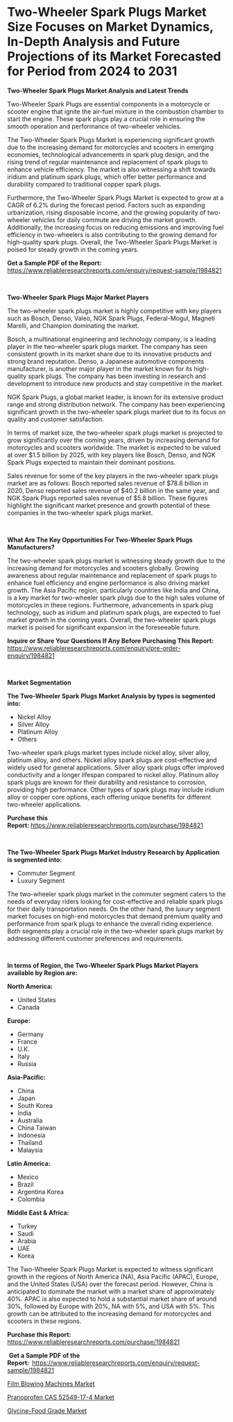 <p><h1>Two-Wheeler Spark Plugs Market Size Focuses on Market Dynamics, In-Depth Analysis and Future Projections of its Market Forecasted for Period from 2024 to 2031</h1></p><p><strong>Two-Wheeler Spark Plugs Market Analysis and Latest Trends</strong></p>
<p><p>Two-Wheeler Spark Plugs are essential components in a motorcycle or scooter engine that ignite the air-fuel mixture in the combustion chamber to start the engine. These spark plugs play a crucial role in ensuring the smooth operation and performance of two-wheeler vehicles.</p><p>The Two-Wheeler Spark Plugs Market is experiencing significant growth due to the increasing demand for motorcycles and scooters in emerging economies, technological advancements in spark plug design, and the rising trend of regular maintenance and replacement of spark plugs to enhance vehicle efficiency. The market is also witnessing a shift towards iridium and platinum spark plugs, which offer better performance and durability compared to traditional copper spark plugs.</p><p>Furthermore, the Two-Wheeler Spark Plugs Market is expected to grow at a CAGR of 6.2% during the forecast period. Factors such as expanding urbanization, rising disposable income, and the growing popularity of two-wheeler vehicles for daily commute are driving the market growth. Additionally, the increasing focus on reducing emissions and improving fuel efficiency in two-wheelers is also contributing to the growing demand for high-quality spark plugs. Overall, the Two-Wheeler Spark Plugs Market is poised for steady growth in the coming years.</p></p>
<p><strong>Get a Sample PDF of the Report:&nbsp;</strong> <a href="https://www.reliableresearchreports.com/enquiry/request-sample/1984821">https://www.reliableresearchreports.com/enquiry/request-sample/1984821</a></p>
<p>&nbsp;</p>
<p><strong>Two-Wheeler Spark Plugs Major Market Players</strong></p>
<p><p>The two-wheeler spark plugs market is highly competitive with key players such as Bosch, Denso, Valeo, NGK Spark Plugs, Federal-Mogul, Magneti Marelli, and Champion dominating the market. </p><p>Bosch, a multinational engineering and technology company, is a leading player in the two-wheeler spark plugs market. The company has seen consistent growth in its market share due to its innovative products and strong brand reputation. Denso, a Japanese automotive components manufacturer, is another major player in the market known for its high-quality spark plugs. The company has been investing in research and development to introduce new products and stay competitive in the market.</p><p>NGK Spark Plugs, a global market leader, is known for its extensive product range and strong distribution network. The company has been experiencing significant growth in the two-wheeler spark plugs market due to its focus on quality and customer satisfaction. </p><p>In terms of market size, the two-wheeler spark plugs market is projected to grow significantly over the coming years, driven by increasing demand for motorcycles and scooters worldwide. The market is expected to be valued at over $1.5 billion by 2025, with key players like Bosch, Denso, and NGK Spark Plugs expected to maintain their dominant positions.</p><p>Sales revenue for some of the key players in the two-wheeler spark plugs market are as follows: Bosch reported sales revenue of $78.8 billion in 2020, Denso reported sales revenue of $40.2 billion in the same year, and NGK Spark Plugs reported sales revenue of $5.8 billion. These figures highlight the significant market presence and growth potential of these companies in the two-wheeler spark plugs market.</p></p>
<p>&nbsp;</p>
<p><strong>What Are The Key Opportunities For Two-Wheeler Spark Plugs Manufacturers?</strong></p>
<p><p>The two-wheeler spark plugs market is witnessing steady growth due to the increasing demand for motorcycles and scooters globally. Growing awareness about regular maintenance and replacement of spark plugs to enhance fuel efficiency and engine performance is also driving market growth. The Asia Pacific region, particularly countries like India and China, is a key market for two-wheeler spark plugs due to the high sales volume of motorcycles in these regions. Furthermore, advancements in spark plug technology, such as iridium and platinum spark plugs, are expected to fuel market growth in the coming years. Overall, the two-wheeler spark plugs market is poised for significant expansion in the foreseeable future.</p></p>
<p><strong>Inquire or Share Your Questions If Any Before Purchasing This Report:</strong> <a href="https://www.reliableresearchreports.com/enquiry/pre-order-enquiry/1984821">https://www.reliableresearchreports.com/enquiry/pre-order-enquiry/1984821</a></p>
<p>&nbsp;</p>
<p><strong>Market Segmentation</strong></p>
<p><strong>The Two-Wheeler Spark Plugs Market Analysis by types is segmented into:</strong></p>
<p><ul><li>Nickel Alloy</li><li>Silver Alloy</li><li>Platinum Alloy</li><li>Others</li></ul></p>
<p><p>Two-wheeler spark plugs market types include nickel alloy, silver alloy, platinum alloy, and others. Nickel alloy spark plugs are cost-effective and widely used for general applications. Silver alloy spark plugs offer improved conductivity and a longer lifespan compared to nickel alloy. Platinum alloy spark plugs are known for their durability and resistance to corrosion, providing high performance. Other types of spark plugs may include iridium alloy or copper core options, each offering unique benefits for different two-wheeler applications.</p></p>
<p><strong>Purchase this Report:&nbsp;</strong><a href="https://www.reliableresearchreports.com/purchase/1984821">https://www.reliableresearchreports.com/purchase/1984821</a></p>
<p>&nbsp;</p>
<p><strong>The Two-Wheeler Spark Plugs Market Industry Research by Application is segmented into:</strong></p>
<p><ul><li>Commuter Segment</li><li>Luxury Segment</li></ul></p>
<p><p>The two-wheeler spark plugs market in the commuter segment caters to the needs of everyday riders looking for cost-effective and reliable spark plugs for their daily transportation needs. On the other hand, the luxury segment market focuses on high-end motorcycles that demand premium quality and performance from spark plugs to enhance the overall riding experience. Both segments play a crucial role in the two-wheeler spark plugs market by addressing different customer preferences and requirements.</p></p>
<p>&nbsp;</p>
<p><strong>In terms of Region, the Two-Wheeler Spark Plugs Market Players available by Region are:</strong></p>
<p>
    <p> <strong> North America: </strong>
        <ul>
            <li>United States</li>
            <li>Canada</li>
        </ul>
        </p> 
    <p> <strong> Europe: </strong>
        <ul>
            <li>Germany</li>
            <li>France</li>
            <li>U.K.</li>
            <li>Italy</li>
            <li>Russia</li>
        </ul>
        </p> 
    <p> <strong> Asia-Pacific: </strong>
        <ul>
            <li>China</li>
            <li>Japan</li>
            <li>South Korea</li>
            <li>India</li>
            <li>Australia</li>
            <li>China Taiwan</li>
            <li>Indonesia</li>
            <li>Thailand</li>
            <li>Malaysia</li>
        </ul>
        </p> 
    <p> <strong> Latin America: </strong>
        <ul>
            <li>Mexico</li>
            <li>Brazil</li>
            <li>Argentina Korea</li>
            <li>Colombia</li>
        </ul>
        </p> 
    <p> <strong> Middle East & Africa: </strong>
        <ul>
            <li>Turkey</li>
            <li>Saudi</li>
            <li>Arabia</li>
            <li>UAE</li>
            <li>Korea</li>
        </ul>
    </p>
    </p>
<p><p>The Two-Wheeler Spark Plugs Market is expected to witness significant growth in the regions of North America (NA), Asia Pacific (APAC), Europe, and the United States (USA) over the forecast period. However, China is anticipated to dominate the market with a market share of approximately 40%. APAC is also expected to hold a substantial market share of around 30%, followed by Europe with 20%, NA with 5%, and USA with 5%. This growth can be attributed to the increasing demand for motorcycles and scooters in these regions.</p></p>
<p><strong>Purchase this Report: </strong><a href="https://www.reliableresearchreports.com/purchase/1984821">https://www.reliableresearchreports.com/purchase/1984821</a></p>
<p>&nbsp;<strong>Get a Sample PDF of the Report:&nbsp;&nbsp;</strong><a href="https://www.reliableresearchreports.com/enquiry/request-sample/1984821">https://www.reliableresearchreports.com/enquiry/request-sample/1984821</a></p>
<p><strong></strong></p>
<p><p><a href="https://view.publitas.com/reportprime-1/film-blowing-machines-market-challenges-opportunities-and-growth-drivers-and-major-market-players-forecasted-for-period-from-2023-2030/">Film Blowing Machines Market</a></p><p><a href="https://view.publitas.com/reportprime-1/pranoprofen-cas-52549-17-4-market-research-report-unlocks-analysis-on-the-market-financial-status-market-size-and-market-revenue-upto-2030/">Pranoprofen CAS 52549-17-4 Market</a></p><p><a href="https://view.publitas.com/reportprime-1/glycine-food-grade-market-research-report-provides-thorough-industry-overview-which-offers-an-in-depth-analysis-of-product-trends-and-new-market-divisions/">Glycine-Food Grade Market</a></p></p>
